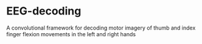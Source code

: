# EEG-decoding
A convolutional framework for decoding motor imagery of thumb and index finger flexion movements in the left and right hands
